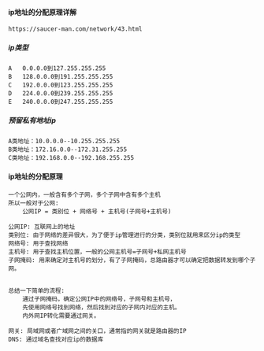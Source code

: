 #### ip地址的分配原理详解
    https://saucer-man.com/network/43.html

##### ip类型
    A	0.0.0.0到127.255.255.255
    B	128.0.0.0到191.255.255.255
    C	192.0.0.0到123.255.255.255
    D	224.0.0.0到239.255.255.255
    E	240.0.0.0到247.255.255.255

##### 预留私有地址ip
    A类地址：10.0.0.0--10.255.255.255
    B类地址：172.16.0.0--172.31.255.255
    C类地址：192.168.0.0--192.168.255.255

#### ip地址的分配原理
    一个公网内，一般含有多个子网，多个子网中含有多个主机
    所以一般对于公网:
        公网IP = 类别位 + 网络号 + 主机号(子网号+主机号)

    公网IP: 互联网上的地址
    类别位: 由于网络的差异很大，为了便于ip管理进行的分类，类别位就用来区分ip的类型
    网络号: 用于查找网络
    主机号: 用于查找主机位置，一般的公网主机号=子网号+私网主机号
    子网掩码: 用来确定对主机号的划分，有了子网掩码，总路由器才可以确定把数据转发到哪个子网。


    总结一下简单的流程:
        通过子网掩码，确定公网IP中的网络号，子网号和主机号，
        先使用网络号找到网络，然后找到对应的子网内对应的主机。
        内外网IP转化需要通过网关。

    网关: 局域网或者广域网之间的关口，通常指的网关就是路由器的IP
    DNS: 通过域名查找对应ip的数据库
